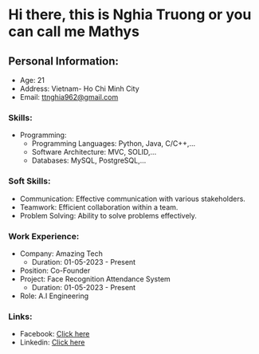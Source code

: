 
# Hi there, this is Nghia Truong or you can call me Mathys

## Personal Information:
- Age: 21
- Address: Vietnam- Ho Chi Minh City
- Email: ttnghia962@gmail.com
### Skills:
- Programming:
   - Programming Languages: Python, Java, C/C++,...
   - Software Architecture: MVC, SOLID,...
   - Databases: MySQL, PostgreSQL,...
### Soft Skills:
- Communication: Effective communication with various stakeholders.
- Teamwork: Efficient collaboration within a team.
- Problem Solving: Ability to solve problems effectively.
### Work Experience:
- Company: Amazing Tech
   - Duration: 01-05-2023 - Present
- Position: Co-Founder
- Project: Face Recognition Attendance System
   - Duration: 01-05-2023 - Present
- Role: A.I Engineering

### Links:
- Facebook: [Click here](https://www.facebook.com/profile.php?id=100035161478542&mibextid=ZbWKwL)
- Linkedin: [Click here](www.linkedin.com/in/nghĩa-trương-trọng-34622b213)






